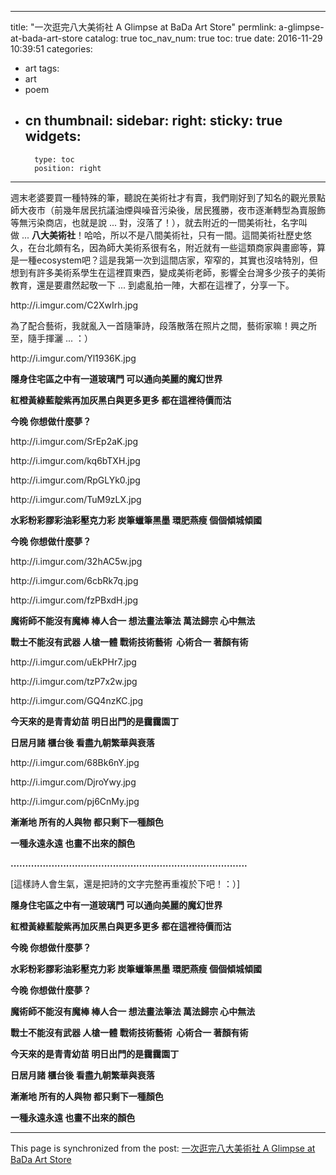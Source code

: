 
---
title: "一次逛完八大美術社  A Glimpse at BaDa Art Store"
permlink: a-glimpse-at-bada-art-store
catalog: true
toc_nav_num: true
toc: true
date: 2016-11-29 10:39:51
categories:
- art
tags:
- art
- poem
- cn
thumbnail: 
sidebar:
    right:
        sticky: true
widgets:
    -
        type: toc
        position: right
---


<html>
<p>週末老婆要買一種特殊的筆，聽說在美術社才有賣，我們剛好到了知名的觀光景點師大夜市（前幾年居民抗議油煙與噪音污染後，居民獲勝，夜市逐漸轉型為賣服飾等無污染商店，也就是說 ... 對，沒落了！），就去附近的一間美術社，名字叫做&nbsp;... <strong>八大美術社</strong>！哈哈，所以不是八間美術社，只有一間。這間美術社歷史悠久，在台北頗有名，因為師大美術系很有名，附近就有一些這類商家與畫廊等，算是一種ecosystem吧？這是我第一次到這間店家，窄窄的，其實也沒啥特別，但想到有許多美術系學生在這裡買東西，變成美術老師，影響全台灣多少孩子的美術教育，還是要肅然起敬一下 ... 到處亂拍一陣，大都在這裡了，分享一下。</p>
<p>http://i.imgur.com/C2XwIrh.jpg</p>
<p>為了配合藝術，我就亂入一首隨筆詩，段落散落在照片之間，藝術家嘛！興之所至，隨手揮灑 ... ：）</p>
<p>http://i.imgur.com/Yl1936K.jpg</p>
<p><strong>隱身住宅區之中有一道玻璃門 可以通向美麗的魔幻世界</strong></p>
<p><strong>紅橙黃綠藍靛紫再加灰黑白與更多更多 都在這裡待價而沽&nbsp;</strong></p>
<p><strong>今晚 你想做什麼夢？</strong></p>
<p>http://i.imgur.com/SrEp2aK.jpg</p>
<p>http://i.imgur.com/kq6bTXH.jpg</p>
<p>http://i.imgur.com/RpGLYk0.jpg</p>
<p>http://i.imgur.com/TuM9zLX.jpg</p>
<p><strong>水彩粉彩膠彩油彩壓克力彩 炭筆蠟筆黑墨 環肥燕瘦 個個傾城傾國</strong></p>
<p><strong>今晚 你想做什麼夢？</strong></p>
<p>http://i.imgur.com/32hAC5w.jpg</p>
<p>http://i.imgur.com/6cbRk7q.jpg</p>
<p>http://i.imgur.com/fzPBxdH.jpg</p>
<p><strong>魔術師不能沒有魔棒 棒人合一 想法畫法筆法 萬法歸宗 心中無法</strong></p>
<p><strong>戰士不能沒有武器 人槍一體 戰術技術藝術 &nbsp;心術合一 著顏有術</strong></p>
<p>http://i.imgur.com/uEkPHr7.jpg</p>
<p>http://i.imgur.com/tzP7x2w.jpg</p>
<p>http://i.imgur.com/GQ4nzKC.jpg</p>
<p><strong>今天來的是青青幼苗 明日出門的是靄靄園丁</strong></p>
<p><strong>日居月諸 櫃台後 看盡九朝繁華與衰落</strong></p>
<p>http://i.imgur.com/68Bk6nY.jpg</p>
<p>http://i.imgur.com/DjroYwy.jpg</p>
<p>http://i.imgur.com/pj6CnMy.jpg</p>
<p><strong>漸漸地 所有的人與物 都只剩下一種顏色</strong></p>
<p><strong>一種永遠永遠 也畫不出來的顏色&nbsp;</strong></p>
<p><strong>.................................................................................</strong></p>
<p>[這樣詩人會生氣，還是把詩的文字完整再重複於下吧！：）]</p>
<p><strong>隱身住宅區之中有一道玻璃門 可以通向美麗的魔幻世界</strong></p>
<p><strong>紅橙黃綠藍靛紫再加灰黑白與更多更多 都在這裡待價而沽&nbsp;</strong></p>
<p><strong>今晚 你想做什麼夢？</strong></p>
<p><strong>水彩粉彩膠彩油彩壓克力彩 炭筆蠟筆黑墨 環肥燕瘦 個個傾城傾國</strong></p>
<p><strong>今晚 你想做什麼夢？</strong></p>
<p><strong>魔術師不能沒有魔棒 棒人合一 想法畫法筆法 萬法歸宗 心中無法</strong></p>
<p><strong>戰士不能沒有武器 人槍一體 戰術技術藝術 &nbsp;心術合一 著顏有術</strong></p>
<p><strong>今天來的是青青幼苗 明日出門的是靄靄園丁</strong></p>
<p><strong>日居月諸 櫃台後 看盡九朝繁華與衰落</strong></p>
<p><strong>漸漸地 所有的人與物 都只剩下一種顏色</strong></p>
<p><strong>一種永遠永遠 也畫不出來的顏色&nbsp;</strong></p>
</html>

- - -

This page is synchronized from the post: [一次逛完八大美術社  A Glimpse at BaDa Art Store](https://steemit.com/@deanliu/a-glimpse-at-bada-art-store)
